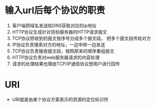 # 输入url后每个协议的职责
1. 客户端把域名发送给DNS获取对应的ip地址
2. HTTP协议生成针对目标服务器的HTTP请求报文
3. TCP协议把收到的报文按序号分成多个报文段， 把多个报文段传给对方
4. IP协议负责搜索对方的地址，一边中转一边发送
5. TCP协议负责接收报文段，按照原来的顺序重组报文
6. HTTP协议负责对web服务器请求的内容处理
7. 请求的处理结果也理由TCP/IP通信协议想用户进行回传 
# URI
- URI就是由某个协议方案表示的资源的定位标识符           
